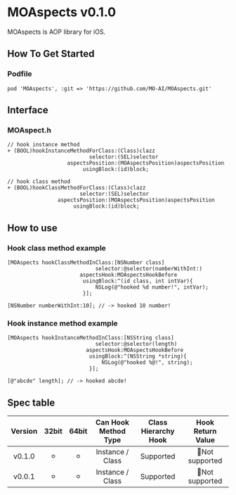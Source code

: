 # MOAspects v0.1.0

MOAspects is AOP library for iOS.

## How To Get Started

### Podfile

```
pod 'MOAspects', :git => 'https://github.com/MO-AI/MOAspects.git'
```

## Interface

### MOAspect.h

```objc
// hook instance method 
+ (BOOL)hookInstanceMethodForClass:(Class)clazz
                          selector:(SEL)selector
                   aspectsPosition:(MOAspectsPosition)aspectsPosition
                        usingBlock:(id)block;

// hook class method
+ (BOOL)hookClassMethodForClass:(Class)clazz
                       selector:(SEL)selector
                aspectsPosition:(MOAspectsPosition)aspectsPosition
                     usingBlock:(id)block;
```

## How to use

### Hook class method example

```objc
[MOAspects hookClassMethodInClass:[NSNumber class]
                            selector:@selector(numberWithInt:)
                       aspectsHook:MOAspectsHookBefore
                        usingBlock:^(id class, int intVar){
                            NSLog(@"hooked %d number!", intVar);
                        }];
                          
[NSNumber numberWithInt:10]; // -> hooked 10 number!
```

### Hook instance method example

```objc
[MOAspects hookInstanceMethodInClass:[NSString class]
                            selector:@selector(length)
                         aspectsHook:MOAspectsHookBefore
                          usingBlock:^(NSString *string){
                              NSLog(@"hooked %@!", string);
                          }];
                       
[@"abcde" length]; // -> hooked abcde!
```

## Spec table

|**Version**|**32bit**|**64bit**|**Can Hook<br>Method Type**|**Class<br>Hierarchy Hook**|**Hook<br>Return Value**|
|:---:|:---:|:---:|:---:|:---:|:---:|
|v0.1.0| ⚪︎ | ⚪︎ | Instance / Class | Supported | Not supported |
|v0.0.1| ⚪︎ | ⚪︎ | Instance / Class | Supported | Not supported |
